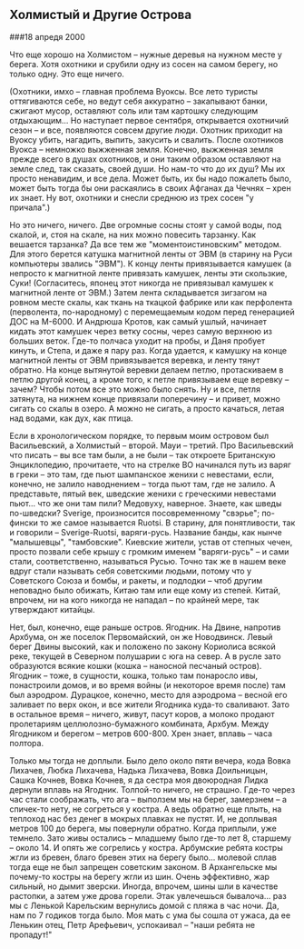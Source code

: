 ## Холмистый и Другие Острова
###18 апредя 2000
 
Что еще хорошо на Холмистом – нужные деревья на нужном месте у берега. Хотя охотники и срубили одну из сосен на самом берегу, но только одну. Это еще ничего.

(Охотники, имхо – главная проблема Вуоксы. Все лето туристы оттягиваются себе, но ведут себя аккуратно – закапывают банки, сжигают мусор, оставляют соль или там картошку следующим отдыхающим... Но наступает первое сентября, открывается охотничий сезон – и все, появляются совсем другие люди. Охотник приходит на Вуоксу убить, нагадить, выпить, закусить и свалить. После охотников Вуокса – немножко выжженная земля. Конечно, выжженная земля прежде всего в душах охотников, и они таким образом оставляют на земле след, так сказать, своей души. Но нам-то что до их душ? Мы их просто ненавидим, и все дела. Может быть, их бы надо пожалеть было, может быть тогда бы они раскаялись в своих Афганах да Чечнях – хрен их знает. Ну вот, охотники и снесли среднюю из трех сосен "у причала".)

Но это ничего, ничего. Две огромные сосны стоят у самой воды, под скалой, и, стоя на скале, на них можно повесить тарзанку. Как вешается тарзанка? Да все тем же "моментоистиновским" методом. Для этого берется катушка магнитной ленты от ЭВМ (в старину на Руси компьютеры звались "ЭВМ"). К концу ленты привязывается камушек (а непросто к магнитной ленте привязать камушек, ленты эти скользкие, Суки! (Согласитесь, японец этот никогда не привязывал камушек к магнитной ленте от ЭВМ.) Затем лента складывается зигзагом на ровном месте скалы, как ткань на ткацкой фабрике или как перфолента (перволента, по-народному) с перемещаемым кодом перед генерацией ДОС на М-6000. И Андрюша Кротов, как самый ушлый, начинает кидать этот камушек через ветку сосны, через самую верхнюю из больших веток. Где-то полчаса уходит на пробы, и Даня пробует кинуть, и Степа, и даже я пару раз. Когда удается, к камушку на конце магнитной ленты от ЭВМ привязывается веревка, и ленту тянут обратно. На конце вытянутой веревки делаем петлю, протаскиваем в петлю другой конец, а кроме того, к петле привязываем еще веревку – зачем? Чтобы потом все это можно было снять. Ну и все, петля затянута, на нижнем конце привязали поперечину – и привет, можно сигать со скалы в озеро. А можно не сигать, а просто качаться, летая над водами, как дух, как птица.

Если в хронологическом порядке, то первым моим островом был Васильевский, а Холмистый – второй. Мауи – третий. Про Васильевский что писать – вы все там были, а не были – так откроете Британскую Энциклопедию, прочитаете, что на стрелке ВО начинался путь из варяг в греки – это там, где пьют шампанское женихи с невестами, если, конечно, не залило наводнением – тогда пьют там, где не залило. А представьте, пятый век, шведские женихи с греческими невестами пьют... что же они там пили? Медовуху, наверное. Знаете, как шведы по-шведски? Sverige, произносится посовременному "свэрье"; по-фински то же самое называется Ruotsi. В старину, для понятливости, так и говорили – Sverige-Ruotsi, варяги-русь. Название банды, как нынче "малышевцы", "тамбовские". Киевские жители, устав от степных чечен, просто позвали себе крышу с громким именем "варяги-русь" – и сами стали, соответственно, называться Русью. Точно так же в нашем веке вдруг стали называть себя советскими людьми, потому что у Советского Союза и бомбы, и ракеты, и подлодки – чтоб другим неповадно было обижать, Китаю там или еще кому из степей. Китай, впрочем, ни на кого никогда не нападал – по крайней мере, так утверждают китайцы.

Нет, был, конечно, еще раньше остров. Ягодник. На Двине, напротив Архбума, он же поселок Первомайский, он же Новодвинск. Левый берег Двины высокий, как и положено по закону Кориолиса всякой реке, текущей в Северном полушарии с юга на север. А в русле зато образуются всякие кошки (кошка – наносной песчаный остров). Ягодник – тоже, в сущности, кошка, только там понаросло ивы, понастроили домов, и во время войны (и некоторое время после) там был аэродром. Дурацкое, конечно, место для аэродрома – весной его заливает по верх окон, и все жители Ягодника куда-то сваливают. Зато в остальное время – ничего, живут, пасут коров, а молоко продают пролетариям целлюлозно-бумажного комбината, Архбум. Между Ягодником и берегом – метров 600-800. Хрен знает, вплавь – часа полтора.

Только мы тогда не доплыли. Было дело около пяти вечера, кода Вовка Лихачев, Любка Лихачева, Надька Лихачева, Вовка Доильницын, Сашка Кочнев, Вовка Кочнев, я да сестра моя двоюродная Лидка дернули вплавь на Ягодник. Толпой-то ничего, не страшно. Где-то через час стали соображать, что ага – выползем мы на берег, замерзнем – а спичек-то нету, не согреться у костра. А ведь обратно еще плыть, на теплоход нас без денег в мокрых плавках не пустят. И, не доплывая метров 100 до берега, мы повернули обратно. Когда приплыли, уже темнело. Зато живы остались – младшему было где-то лет 8, старшему – около 14. И опять же согрелись у костра. Арбумские ребята костры жгли из бревен, благо бревен этих на берегу было... молевой сплав тогда еще не был запрещен советским законом. В Архангельске мы почему-то костры на берегу жгли из шин. Очень эффективно, жар сильный, но дымит зверски. Иногда, впрочем, шины шли в качестве растопки, а затем уже дрова горели. Этак увлечешься бывалоча... раз мы с Ленькой Карельским вернулись домой с пляжа в час ночи. Да, нам по 7 годиков тогда было. Моя мать с ума бы сошла от ужаса, да ее Ленькин отец, Петр Арефьевич, успокаивал – "наши ребята не пропадут!"
